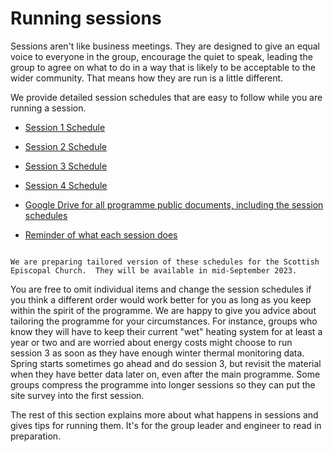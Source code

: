 # Running sessions

Sessions aren't like business meetings.  They are designed to give an equal voice to everyone in the group, encourage the quiet to speak, leading the group to agree on what to do in a way that is likely to be acceptable to the wider community.  That means how they are run is a little different.  

We provide detailed session schedules that are easy to follow while you are running a session.


- [Session 1 Schedule](https://docs.google.com/document/d/1bL83ByMQ7P-zMhslZKVpaJ66jASGtSHb/)
- [Session 2 Schedule](https://docs.google.com/document/d/1FcoermNt94zuGOM0fym3a1Nes2d4-kZC/)
- [Session 3 Schedule](https://docs.google.com/document/d/13-3jphTMtZz9edyMLVA6hiWCp3FYw8Ot/)
- [Session 4 Schedule](https://docs.google.com/document/d/1v3pGTp_dNRZPay9Hd7FmeBBBhre0m4UN/)
- [Google Drive for all programme public documents, including the session schedules](https://drive.google.com/drive/folders/1UDPm4aP9QR60X6RwoHMpPfMy3Ud4_Md4)

- [Reminder of what each session does](session-summaries)


```{admonition}  Scottish Episcopal Church versions

We are preparing tailored version of these schedules for the Scottish Episcopal Church.  They will be available in mid-September 2023. 

```

You are free to omit individual items and change the session schedules if you think a different order would work better for you as long as you keep within the spirit of the programme.  We are happy to give you advice about tailoring the programme for your circumstances.  For instance, groups who know they will have to keep their current "wet" heating system for at least a year or two and are worried about energy costs might choose to run session 3 as soon as they have enough winter thermal monitoring data.  Spring starts sometimes go ahead and do session 3, but revisit the material when they have better data later on, even after the main programme.  Some groups compress the programme into longer sessions so they can put the site survey into the first session.  

The rest of this section explains more about what happens in sessions and gives tips for running them.  It's for the group leader and engineer to read in preparation.  




